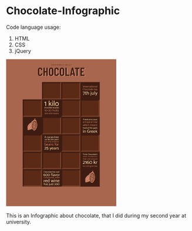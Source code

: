# Chocolate-Infographic
Code language usage:
 1. HTML
 2. CSS
 3. jQuery
 
 <img src="GitHub_Chocolate-Infographic.png" width=300/>
 
This is an Infographic about chocolate, that I did during my second year at university.
